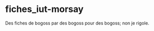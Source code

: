fiches_iut-morsay
=================

Des fiches de bogoss par des bogoss pour des bogoss; non je rigole.
